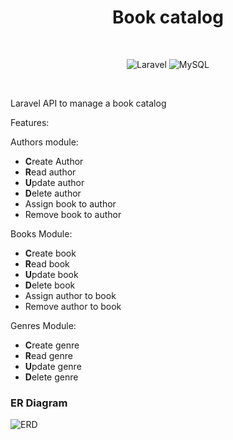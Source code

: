 <div align="center">
  <h1>Book catalog</h1>
  
  <br>  
  
  ![Laravel](https://img.shields.io/badge/Laravel-FF2D20?style=for-the-badge&logo=laravel&logoColor=white)
  ![MySQL](https://img.shields.io/badge/MySQL-00000F?style=for-the-badge&logo=mysql&logoColor=white)
  
</div>

<br>

Laravel API to manage a book catalog

Features:

Authors module:
* **C**reate Author
* **R**ead author
* **U**pdate author
* **D**elete author
* Assign book to author
* Remove book to author

Books Module:
* **C**reate book
* **R**ead book
* **U**pdate book
* **D**elete book
* Assign author to book
* Remove author to book

Genres Module:
* **C**reate genre
* **R**ead genre
* **U**pdate genre
* **D**elete genre



### ER Diagram
![ERD](https://user-images.githubusercontent.com/99099658/177426095-69840b58-5ea2-446f-92a8-df6ede1b57b2.png)


